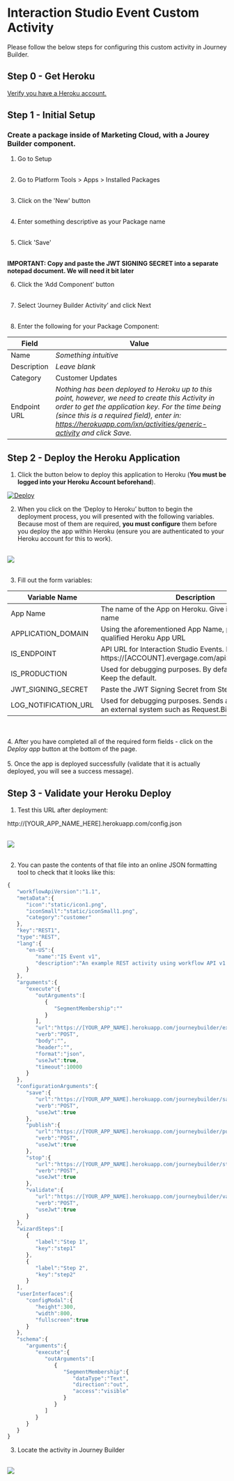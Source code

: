 <!-- Headings -->
# Interaction Studio Event Custom Activity

<p>Please follow the below steps for configuring this custom activity in Journey Builder.</p>

## Step 0 - Get Heroku

[Verify you have a Heroku account.](https://www.heroku.com)

## Step 1 - Initial Setup

### Create a package inside of Marketing Cloud, with a Jourey Builder component.

1. Go to Setup<br><br>

2. Go to Platform Tools > Apps > Installed Packages<br><br>

3. Click on the 'New' button<br><br>

4. Enter something descriptive as your Package name<br><br>

5. Click 'Save'<br><br> 

**IMPORTANT: Copy and paste the JWT SIGNING SECRET into a separate notepad document. We will need it bit later** 

6. Click the ‘Add Component’ button<br><br>

7. Select ‘Journey Builder Activity’ and click Next<br><br>

8. Enter the following for your Package Component:

 Field | Value  |
| ------ | --------- |
| Name | *Something intuitive*|
| Description | *Leave blank* |
| Category | Customer Updates |
| Endpoint URL | *Nothing has been deployed to Heroku up to this point, however, we need to create this Activity in order to get the application key. For the time being (since this is a required field), enter in: https://herokuapp.com/ixn/activities/generic-activity and click Save.*|


## Step 2 - Deploy the Heroku Application

1. Click the button below to deploy this application to Heroku (**You must be logged into your Heroku Account beforehand**).

[![Deploy](https://www.herokucdn.com/deploy/button.svg)](https://heroku.com/deploy)

2. When you click on the ‘Deploy to Heroku’ button to begin the deployment process, you will presented with the following variables. Because most of them are required, **you must configure** them before you deploy the app within Heroku (ensure you are authenticated to your Heroku account for this to work).<br><br>

![](static/documentation/1.png)<br><br>

3. Fill out the form variables:

 Variable Name | Description | Required |
| ------ | --------- | --------- |
| App Name | The name of the App on Heroku. Give it a descriptive name | Yes |
| APPLICATION_DOMAIN | Using the aforementioned App Name, provide the fully qualified Heroku App URL | Yes |
| IS_ENDPOINT | API URL for Interaction Studio Events. In the format https://[ACCOUNT].evergage.com/api2/event/[DATASET] | Yes |
| IS_PRODUCTION | Used for debugging purposes. By default its set to True. Keep the default.| Yes |
| JWT_SIGNING_SECRET | Paste the JWT Signing Secret from Step 1| Yes |
| LOG_NOTIFICATION_URL | Used for debugging purposes. Sends app log details to an external system such as Request.Bin. Leave it Empty| No |

<br><br>4. After you have completed all of the required form fields - click on the *Deploy app* button at the bottom of the page.<br><br>
5. Once the app is deployed successfully (validate that it is actually deployed, you will see a success message).

## Step 3 - Validate your Heroku Deploy

1. Test this URL after deployment:<br>

http://[YOUR_APP_NAME_HERE].herokuapp.com/config.json


<br>![](static/documentation/2.png)<br><br>

2. You can paste the contents of that file into an online JSON formatting tool to check that it looks like this:

```javascript
{
   "workflowApiVersion":"1.1",
   "metaData":{
      "icon":"static/icon1.png",
      "iconSmall":"static/iconSmall1.png",
      "category":"customer"
   },
   "key":"REST1",
   "type":"REST",
   "lang":{
      "en-US":{
         "name":"IS Event v1",
         "description":"An example REST activity using workflow API v1.1 format."
      }
   },
   "arguments":{
      "execute":{
         "outArguments":[
            {
               "SegmentMembership":""
            }
         ],
         "url":"https://[YOUR_APP_NAME].herokuapp.com/journeybuilder/execute/",
         "verb":"POST",
         "body":"",
         "header":"",
         "format":"json",
         "useJwt":true,
         "timeout":10000
      }
   },
   "configurationArguments":{
      "save":{
         "url":"https://[YOUR_APP_NAME].herokuapp.com/journeybuilder/save/",
         "verb":"POST",
         "useJwt":true
      },
      "publish":{
         "url":"https://[YOUR_APP_NAME].herokuapp.com/journeybuilder/publish/",
         "verb":"POST",
         "useJwt":true
      },
      "stop":{
         "url":"https://[YOUR_APP_NAME].herokuapp.com/journeybuilder/stop/",
         "verb":"POST",
         "useJwt":true
      },
      "validate":{
         "url":"https://[YOUR_APP_NAME].herokuapp.com/journeybuilder/validate/",
         "verb":"POST",
         "useJwt":true
      }
   },
   "wizardSteps":[
      {
         "label":"Step 1",
         "key":"step1"
      },
      {
         "label":"Step 2",
         "key":"step2"
      }
   ],
   "userInterfaces":{
      "configModal":{
         "height":300,
         "width":800,
         "fullscreen":true
      }
   },
   "schema":{
      "arguments":{
         "execute":{
            "outArguments":[
               {
                  "SegmentMembership":{
                     "dataType":"Text",
                     "direction":"out",
                     "access":"visible"
                  }
               }
            ]
         }
      }
   }
}
```

3. Locate the activity in Journey Builder

<br>![](static/documentation/3.png)<br><br>
